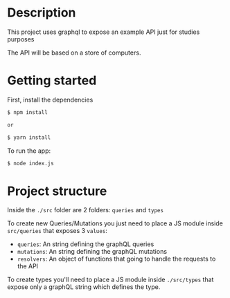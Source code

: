 # Description

This project uses graphql to expose an example API just
for studies purposes

The API will be based on a store of computers.

# Getting started

First, install the dependencies

```bash
$ npm install

or

$ yarn install
```

To run the app:
```bash
$ node index.js
```

# Project structure

Inside the `./src` folder are 2 folders: `queries` and `types`

To create new Queries/Mutations you just need to place a JS module inside `src/queries` that exposes 3 `values`:

* `queries`: An string defining the graphQL queries
* `mutations`: An string defining the graphQL mutations
* `resolvers`: An object of functions that going to handle the requests to the API

To create types you'll need to place a JS module inside `./src/types` that expose only a graphQL string which defines the type.